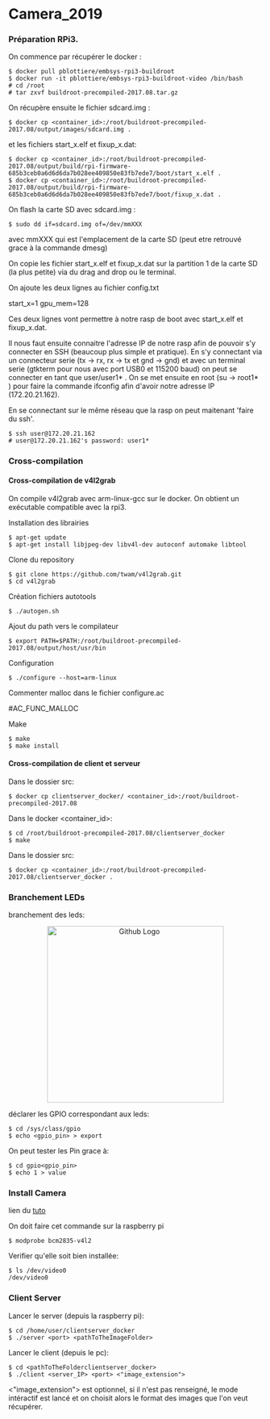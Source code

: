 # Camera_2019


### Préparation RPi3.

On commence par récupérer le docker :

````
$ docker pull pblottiere/embsys-rpi3-buildroot
$ docker run -it pblottiere/embsys-rpi3-buildroot-video /bin/bash
# cd /root
# tar zxvf buildroot-precompiled-2017.08.tar.gz
````

On récupère ensuite le fichier sdcard.img :

```` shell
$ docker cp <container_id>:/root/buildroot-precompiled-2017.08/output/images/sdcard.img .
````

 et les fichiers start_x.elf et fixup_x.dat:

```` shell
$ docker cp <container_id>:/root/buildroot-precompiled-2017.08/output/build/rpi-firmware-685b3ceb0a6d6d6da7b028ee409850e83fb7ede7/boot/start_x.elf .
$ docker cp <container_id>:/root/buildroot-precompiled-2017.08/output/build/rpi-firmware-685b3ceb0a6d6d6da7b028ee409850e83fb7ede7/boot/fixup_x.dat .
````

On flash la carte SD avec sdcard.img : 

```` shell
$ sudo dd if=sdcard.img of=/dev/mmXXX
````

avec mmXXX qui est l'emplacement de la carte SD (peut etre retrouvé grace à la commande dmesg)

On copie les fichier start_x.elf et fixup_x.dat sur la partition 1 de la carte SD (la plus petite) via du drag and drop ou le terminal.

On ajoute les deux lignes au fichier config.txt

start_x=1
gpu_mem=128

Ces deux lignes vont permettre à notre rasp de boot avec start_x.elf et fixup_x.dat.



Il nous faut ensuite connaitre l'adresse IP de notre rasp afin de pouvoir s'y connecter en SSH (beaucoup plus simple et pratique). En s'y connectant via un connecteur serie (tx -> rx, rx -> tx et gnd -> gnd) et avec un terminal serie (gtkterm pour nous avec port USB0 et 115200 baud) on peut se connecter en tant que user/user1* .
On se met ensuite en root (su -> root1* ) pour faire la commande ifconfig afin d'avoir notre adresse IP (172.20.21.162).

En se connectant sur le même réseau que la rasp on peut maitenant 'faire du ssh'.


```` shell
$ ssh user@172.20.21.162
# user@172.20.21.162's password: user1*
 ````
 
### Cross-compilation
 #### Cross-compilation de v4l2grab
 On compile v4l2grab avec arm-linux-gcc sur le docker. On obtient un exécutable compatible avec la rpi3.
 
 Installation des librairies 
```` shell
$ apt-get update
$ apt-get install libjpeg-dev libv4l-dev autoconf automake libtool
 ````
 
 Clone du repository
```` shell
$ git clone https://github.com/twam/v4l2grab.git
$ cd v4l2grab
 ````
 
 Création fichiers autotools
```` shell
$ ./autogen.sh
 ````
 
 Ajout du path vers le compilateur

```` shell
$ export PATH=$PATH:/root/buildroot-precompiled-2017.08/output/host/usr/bin
 ````
 Configuration
```` shell
$ ./configure --host=arm-linux
 ````
 Commenter malloc dans le fichier configure.ac

#AC_FUNC_MALLOC

Make
```` shell
$ make
$ make install
```` 
 #### Cross-compilation de client et serveur
Dans le dossier src:
 ```` shell
$ docker cp clientserver_docker/ <container_id>:/root/buildroot-precompiled-2017.08
```` 
Dans le docker <container_id>:
 ```` shell
$ cd /root/buildroot-precompiled-2017.08/clientserver_docker
$ make
```` 
Dans le dossier src:
 ```` shell
$ docker cp <container_id>:/root/buildroot-precompiled-2017.08/clientserver_docker .
```` 

### Branchement LEDs
branchement des leds:
<p align="center">
  <img src="https://github.com/pblottiere/embsys/blob/master/labs/rpi3/imgs/led_res.jpg" width="350" title="Github Logo">
</p>

déclarer les GPIO correspondant aux leds:
```` shell
$ cd /sys/class/gpio
$ echo <gpio_pin> > export
````
On peut tester les Pin grace à:
```` shell
$ cd gpio<gpio_pin>
$ echo 1 > value
````

### Install Camera

lien du [tuto](https://www.dexterindustries.com/howto/installing-the-raspberry-pi-camera/)

On doit faire cet commande sur la raspberry pi
```` shell
$ modprobe bcm2835-v4l2
````
Verifier qu'elle soit bien installée:
```` shell
$ ls /dev/video0
/dev/video0
````

### Client Server

Lancer le server (depuis la raspberry pi):
```` shell
$ cd /home/user/clientserver_docker
$ ./server <port> <pathToTheImageFolder>
````

Lancer le client (depuis le pc):
```` shell
$ cd <pathToTheFolderclientserver_docker>
$ ./client <server_IP> <port> <"image_extension">
````
<"image_extension"> est optionnel, si il n'est pas renseigné, le mode intéractif est lancé et on choisit alors le format des images que l'on veut récupérer.
